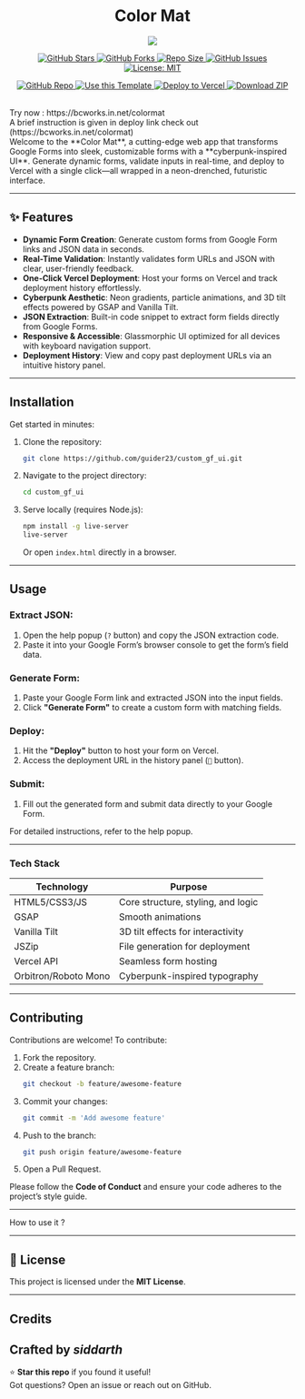
<h1 align="center">Color Mat</h1>

<p align="center">
<img src="https://github.com/user-attachments/assets/7c51fb99-c45a-4652-a97e-1158cb07342c">
</p>

<p align="center">
  <a href="https://github.com/guider23/custom_gf_ui/stargazers">
    <img src="https://img.shields.io/github/stars/guider23/custom_gf_ui?style=social" alt="GitHub Stars"/>
  </a>
  <a href="https://github.com/guider23/custom_gf_ui/fork">
    <img src="https://img.shields.io/github/forks/guider23/custom_gf_ui?style=social" alt="GitHub Forks"/>
  </a>
  <a href="https://github.com/guider23/custom_gf_ui">
    <img src="https://img.shields.io/github/repo-size/guider23/custom_gf_ui?color=purple&label=Repo%20Size" alt="Repo Size"/>
  </a>
  <a href="https://github.com/guider23/custom_gf_ui/issues">
    <img src="https://img.shields.io/github/issues/guider23/custom_gf_ui?color=yellow" alt="GitHub Issues"/>
  </a>
  <a href="https://github.com/guider23/custom_gf_ui/blob/main/LICENSE">
    <img src="https://img.shields.io/github/license/guider23/custom_gf_ui?color=success" alt="License: MIT"/>
  </a>
</p>

<p align="center">
  <a href="https://github.com/guider23/custom_gf_ui">
    <img alt="GitHub Repo" src="https://img.shields.io/badge/Open%20Repo-Click%20Here-black?style=for-the-badge&logo=github"/>
  </a>
  <a href="https://github.com/guider23/custom_gf_ui/generate">
    <img alt="Use this Template" src="https://img.shields.io/badge/Use%20Template-Generate%20Repo-brightgreen?style=for-the-badge"/>
  </a>
  <a href="https://vercel.com/import/project?template=https://github.com/guider23/custom_gf_ui">
    <img alt="Deploy to Vercel" src="https://img.shields.io/badge/Deploy%20to-Vercel-000?style=for-the-badge&logo=vercel"/>
  </a>
  <a href="https://github.com/guider23/custom_gf_ui/archive/refs/heads/main.zip">
    <img alt="Download ZIP" src="https://img.shields.io/badge/Download-ZIP-blue?style=for-the-badge"/>
  </a>
</p>

<br>
Try now : https://bcworks.in.net/colormat <br>
A brief instruction is given in deploy link check out 
(https://bcworks.in.net/colormat)
<br>
Welcome to the **Color Mat**, a cutting-edge web app that transforms Google Forms into sleek, customizable forms with a **cyberpunk-inspired UI**. Generate dynamic forms, validate inputs in real-time, and deploy to Vercel with a single click—all wrapped in a neon-drenched, futuristic interface.

---

## ✨ Features

- **Dynamic Form Creation**: Generate custom forms from Google Form links and JSON data in seconds.
- **Real-Time Validation**: Instantly validates form URLs and JSON with clear, user-friendly feedback.
- **One-Click Vercel Deployment**: Host your forms on Vercel and track deployment history effortlessly.
- **Cyberpunk Aesthetic**: Neon gradients, particle animations, and 3D tilt effects powered by GSAP and Vanilla Tilt.
- **JSON Extraction**: Built-in code snippet to extract form fields directly from Google Forms.
- **Responsive & Accessible**: Glassmorphic UI optimized for all devices with keyboard navigation support.
- **Deployment History**: View and copy past deployment URLs via an intuitive history panel.

---

## Installation

Get started in minutes:

1. Clone the repository:
    ```bash
    git clone https://github.com/guider23/custom_gf_ui.git
    ```

2. Navigate to the project directory:
    ```bash
    cd custom_gf_ui
    ```

3. Serve locally (requires Node.js):
    ```bash
    npm install -g live-server
    live-server
    ```
    Or open `index.html` directly in a browser.

---

## Usage

### Extract JSON:

1. Open the help popup (`?` button) and copy the JSON extraction code.
2. Paste it into your Google Form’s browser console to get the form’s field data.

### Generate Form:

1. Paste your Google Form link and extracted JSON into the input fields.
2. Click **"Generate Form"** to create a custom form with matching fields.

### Deploy:

1. Hit the **"Deploy"** button to host your form on Vercel.
2. Access the deployment URL in the history panel (`📜` button).

### Submit:

1. Fill out the generated form and submit data directly to your Google Form.

For detailed instructions, refer to the help popup.

---

### Tech Stack

| Technology        | Purpose                                      |
|-------------------|----------------------------------------------|
| HTML5/CSS3/JS     | Core structure, styling, and logic           |
| GSAP              | Smooth animations                            |
| Vanilla Tilt      | 3D tilt effects for interactivity            |
| JSZip             | File generation for deployment               |
| Vercel API        | Seamless form hosting                        |
| Orbitron/Roboto Mono | Cyberpunk-inspired typography             |

---

## Contributing

Contributions are welcome! To contribute:

1. Fork the repository.
2. Create a feature branch:
    ```bash
    git checkout -b feature/awesome-feature
    ```
3. Commit your changes:
    ```bash
    git commit -m 'Add awesome feature'
    ```
4. Push to the branch:
    ```bash
    git push origin feature/awesome-feature
    ```
5. Open a Pull Request.

Please follow the **Code of Conduct** and ensure your code adheres to the project’s style guide.

---
How to use it ?









---

## 📄 License

This project is licensed under the **MIT License**.

---

## Credits

Crafted by *siddarth* 
---

⭐ **Star this repo** if you found it useful!  
Got questions? Open an issue or reach out on GitHub.
